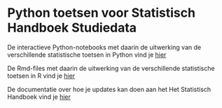 # Python toetsen voor Statistisch Handboek Studiedata


De interactieve Python-notebooks met daarin de uitwerking van de verschillende statistische toetsen in Python vind je [hier](https://dair-nl.github.io/statistisch_handboek_python/intro.html)

De Rmd-files met daarin de uitwerking van de verschillende statistische toetsen in R vind je [hier](https://github.com/DAIR-nl/statistisch_handboek_studiedata)

De documentatie over hoe je updates kan doen aan het Het Statistisch Handboek vind je [hier](https://github.com/DAIR-nl/statistisch_handboek_python/wiki)
